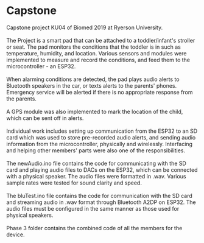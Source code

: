 # Capstone
Capstone project KU04 of Biomed 2019 at Ryerson University. <br><br>
The Project is a smart pad that can be attached to a toddler/infant's stroller or seat. The pad monitors the conditions that the toddler is in such as temperature, humidity, and location. Various sensors and modules were implemented to measure and record the conditions, and feed them to the microcontroller - an ESP32. <br><br>
 When alarming conditions are detected, the pad plays audio alerts to Bluetooth speakers in the car, or texts alerts to the parents' phones. Emergency service will be alerted if there is no appropriate response from the parents. <br><br>
A GPS module was also implemented to mark the location of the child, which can be sent off in alerts. <br><br>
Individual work includes setting up communication from the ESP32 to an SD card which was used to store pre-recorded audio alerts, and sending audio information from the microcontroller, physically and wirelessly. Interfacing and helping other members' parts were also one of the responsibilities. <br><br>
The newAudio.ino file contains the code for communicating with the SD card and playing audio files to DACs on the ESP32, which can be connected with a physical speaker. The audio files were formatted in .wav. Various sample rates were tested for sound clarity and speed. <br><br>
The bluTest.ino file contains the code for communication with the SD card and streaming audio in .wav format through Bluetooth A2DP on ESP32. The audio files must be configured in the same manner as those used for physical speakers. <br><br>
Phase 3 folder contains the combined code of all the members for the device. <br>
